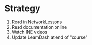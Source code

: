 # Strategy

1. Read in NetworkLessons
2. Read documentation online
3. Watch INE videos
4. Update LearnDash at end of "course"
